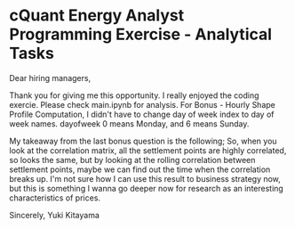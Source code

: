 # cQuant Energy Analyst Programming Exercise - Analytical Tasks

Dear hiring managers,

Thank you for giving me this opportunity. I really enjoyed the coding exercie. Please check main.ipynb for analysis.
For Bonus - Hourly Shape Profile Computation, I didn't have to change day of week index to day of week names. dayofweek 0 means Monday, and 6 means Sunday.

My takeaway from the last bonus question is the following; 
So, when you look at the correlation matrix, all the settlement points are highly correlated, so looks the same, but by looking at the rolling correlation between settlement points, maybe we can find out the time when the correlation breaks up. I'm not sure how I can use this result to business strategy now, but this is something I wanna go deeper now for research as an interesting characteristics of prices.

Sincerely,
Yuki Kitayama
